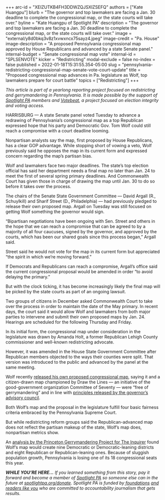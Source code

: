 +++
arc-id = "XEIZUTKB4FH3DDWZQJSXIZSEFQ"
authors = ["Kate Huangpu"]
blurb = "The governor and top lawmakers are facing a Jan. 30 deadline to complete the congressional map, or the state courts will take over."
byline = "Kate Huangpu of Spotlight PA"
description = "The governor and top lawmakers are facing a Jan. 30 deadline to complete the congressional map, or the state courts will take over."
image = "external/y8d0bkq3v8z1xvwxncx75sayz4.jpeg"
image-credit = "Pa. House"
image-description = "A proposed Pennsylvania congressional map approved by House Republicans and advanced by a state Senate panel."
internal-budget = "Senate congressional map vote"
internal-id = "SPLSENVOTE"
kicker = "Redistricting"
modal-exclude = false
no-index = false
published = 2022-01-18T15:31:55.354-05:00
slug = "pennsylvania-redistricting-congressional-map-senate-vote-court-update"
title = "Proposed congressional map advances in Pa. legislature as Wolf, top lawmakers prepare for court battle"
topics = ["Redistricting"]
+++

<i>This article is part of a yearlong reporting project focused on redistricting and gerrymandering in Pennsylvania. It is made possible by the support of </i><a href="https://www.spotlightpa.org/"><i>Spotlight PA</i></a><i> members and </i><a href="https://votebeat.org/"><i>Votebeat</i></a><i>, a project focused on election integrity and voting access.</i>

HARRISBURG — A state Senate panel voted Tuesday to advance a redrawing of Pennsylvania’s congressional map as a top Republican expressed hope that his party and Democratic Gov. Tom Wolf could still reach a compromise with a court deadline looming.

Nonpartisan analysts say the map, first proposed by House Republicans, has a clear GOP advantage. While stopping short of vowing a veto, Wolf previously said he opposes the map in its current form and expressed concern regarding the map’s partisan bias.

Wolf and lawmakers face two major deadlines. The state’s top election official has said her department needs a final map no later than Jan. 24 to meet the first of several spring primary deadlines. And Commonwealth Court has given those in charge of drawing the map until Jan. 30 to do so before it takes over the process.

<script src="https://www.spotlightpa.org/embed.js" async></script><div data-spl-embed-version="1" data-spl-src="https://www.spotlightpa.org/embeds/newsletter/"></div>

The chairs of the Senate State Government Committee — David Argall (R., Schuylkill) and Sharif Street (D., Philadelphia) — had previously pledged to release their own proposed map. Argall on Tuesday was still focused on getting Wolf something the governor would sign.

“Bipartisan negotiations have been ongoing with Sen. Street and others in the hope that we can reach a compromise that can be agreed to by a majority of all four caucuses, signed by the governor, and approved by the courts, which has been our shared goals since this process began,” Argall said.

Street said he would not vote for the map in its current form but appreciated “the spirit in which we’re moving forward.”

If Democrats and Republicans can reach a compromise, Argall’s office said the current congressional proposal would be amended in order “to avoid delaying the primary.”

But with the clock ticking, it has become increasingly likely the final map will be picked by the state courts as part of an ongoing lawsuit.

Two groups of citizens in December asked Commonwealth Court to take over the process in order to maintain the date of the May primary. In recent days, the court said it would allow Wolf and lawmakers from both major parties to intervene and submit their own proposed maps by Jan. 24. Hearings are scheduled for the following Thursday and Friday.

In its initial form, the congressional map under consideration in the legislature was drawn by Amanda Holt, a former Republican Lehigh County commissioner and well-known redistricting advocate.

However, it was amended in the House State Government Committee after Republican members objected to the ways their counties were split. That version was introduced to the public and advanced by the panel at the same meeting.

<script src="https://www.spotlightpa.org/embed.js" async></script><div data-spl-embed-version="1" data-spl-src="https://www.spotlightpa.org/embeds/donate/"></div>

Wolf recently <a href="https://davesredistricting.org/maps#ratings::fe2ff034-a707-4d2f-a781-60eb79ea8b7d">released his own proposed congressional map</a>, saying it and a citizen-drawn map championed by Draw the Lines — an initiative of the good-government organization Committee of Seventy — were “free of gerrymandering” and in line with <a href="https://web.archive.org/web/20230117011610/https://www.governor.pa.gov/newsroom/gov-wolf-announces-pennsylvania-redistricting-advisory-councils-redistricting-principles/">principles released by the governor’s advisory council</a>.

Both Wolf’s map and the proposal in the legislature fulfill four basic fairness criteria embraced by the Pennsylvania Supreme Court.

But while redistricting reform groups said the Republican-advanced map does not reflect the partisan makeup of the state, Wolf’s map does, nonpartisan metrics show.

An <a href="https://www.inquirer.com/politics/election/pennsylvania-redistricting-gov-tom-wolf-congressional-map-20220115.html">analysis by the Princeton Gerrymandering Project for The Inquirer</a> found Wolf’s map would create nine Democratic or Democratic-leaning districts and eight Republican or Republican-leaning ones. Because of sluggish population growth, Pennsylvania is losing one of its 18 congressional seats this year.

<i><b>WHILE YOU’RE HERE...</b></i><i> If you learned something from this story, pay it forward and become a member of </i><a href="https://www.spotlightpa.org/"><i>Spotlight PA</i></a><i> so someone else can in the future at </i><a href="https://www.spotlightpa.org/donate"><i>spotlightpa.org/donate</i></a><i>. Spotlight PA is funded by</i><a href="https://www.spotlightpa.org/support"><i> foundations</i></a><i> </i><a href="https://www.spotlightpa.org/support"><i>and readers like you</i></a><i> who are committed to accountability journalism that gets results.</i>
